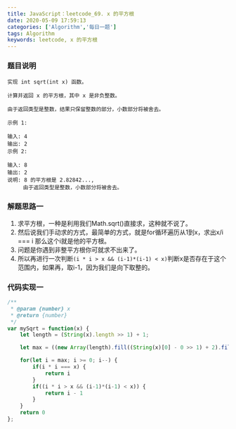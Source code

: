 ```yaml
---
title: JavaScript：leetcode_69. x 的平方根
date: 2020-05-09 17:59:13
categories: ['Algorithm','每日一题']
tags: Algorithm
keywords: leetcode, x 的平方根
---
```


### 题目说明
```
实现 int sqrt(int x) 函数。

计算并返回 x 的平方根，其中 x 是非负整数。

由于返回类型是整数，结果只保留整数的部分，小数部分将被舍去。

示例 1:

输入: 4
输出: 2
示例 2:

输入: 8
输出: 2
说明: 8 的平方根是 2.82842..., 
     由于返回类型是整数，小数部分将被舍去。

```

<!-- more -->

### 解题思路一
1. 求平方根，一种是利用我们Math.sqrt()直接求，这种就不说了。
2. 然后说我们手动求的方式，最简单的方式，就是for循环遍历从1到x，求出x/i === i 那么这个i就是他的平方根。
3. 问题是你遇到非整平方根你可就求不出来了。
4. 所以再进行一次判断`(i * i > x && (i-1)*(i-1) < x)`判断x是否存在于这个范围内，如果再，取i-1，因为我们是向下取整的。
### 代码实现一
```javascript
/**
 * @param {number} x
 * @return {number}
 */
var mySqrt = function(x) {
    let length = (String(x).length >> 1) + 1;

    let max = ((new Array(length).fill((String(x)[0] - 0 >> 1) + 2).fill(0,1)).join('')) - 0;

    for(let i = max; i >= 0; i--) {
        if(i * i === x) {
            return i
        }
        if((i * i > x && (i-1)*(i-1) < x)) {
            return i - 1
        }
    }
    return 0
};
```
